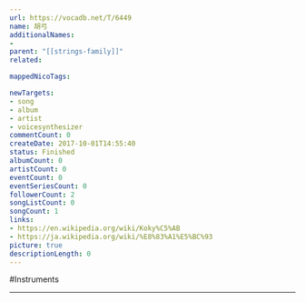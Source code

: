 ```yaml
---
url: https://vocadb.net/T/6449
name: 胡弓
additionalNames: 
- 
parent: "[[strings-family]]"
related:

mappedNicoTags:

newTargets:
- song
- album
- artist
- voicesynthesizer
commentCount: 0
createDate: 2017-10-01T14:55:40
status: Finished
albumCount: 0
artistCount: 0
eventCount: 0
eventSeriesCount: 0
followerCount: 2
songListCount: 0
songCount: 1
links: 
- https://en.wikipedia.org/wiki/Koky%C5%AB
- https://ja.wikipedia.org/wiki/%E8%83%A1%E5%BC%93
picture: true
descriptionLength: 0
---
```


#Instruments



---

